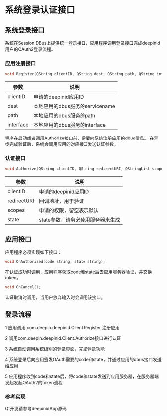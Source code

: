 # 系统登录认证接口

## 系统登录接口

系统在Session DBus上提供统一登录接口，应用程序调用登录接口完成deepinid用户的OAuth2登录流程。

### 应用注册接口

```c++
void Register(QString clientID, QString dest, QString path, QString interface);
```

| 参数 | 说明 |
| ---- | ---- |
| clientID | 申请的deepinid应用ID |
| dest | 本地应用的dbus服务的servicename |
| path | 本地应用的dbus服务的path |
| interface | 本地应用的dbus服务的interface |

程序在启动或者调用Authorize接口前，需要向系统注册应用的dbus信息。
在异步完成验证后，系统会调用应用的对应接口发送认证参数。

### 认证接口

```c++
void Authorize(QString clientID, QString redirectURI, QStringList scopes, QString state)
```

| 参数 | 说明 |
| ---- | ---- |
| clientID | 申请的deepinid应用ID |
| redirectURI | 回调地址，用于验证 |
| scopes | 申请的权限，留空表示默认 |
| state | state参数，请务必使用服务器来生成 |


## 应用接口

应用程序必须实现如下接口：


```c++
void OnAuthorized(code string, state string);
```

在认证成功时调用，应用程序获取code和state后去应用服务器验证，并交换token。

```c++
void OnCancel();
```

认证取消时调用，当用户放弃输入时会调用该接口。

## 登录流程

1 应用调用 com.deepin.deepinid.Client.Register 注册应用

2 调用com.deepin.deepinid.Client.Authorize接口进行认证

3 系统自动调用系统级别的登录界面，完成登录功能

4 系统登录后向应用签发OAuth需要的code和state，并通过应用的dbus接口发送给应用

5 应用程序收到code和state后，将code和state发送到应用服务器，在服务器端发起发起OAuth2的token流程

### 参考实现

Qt开发请参考deepinidApp源码